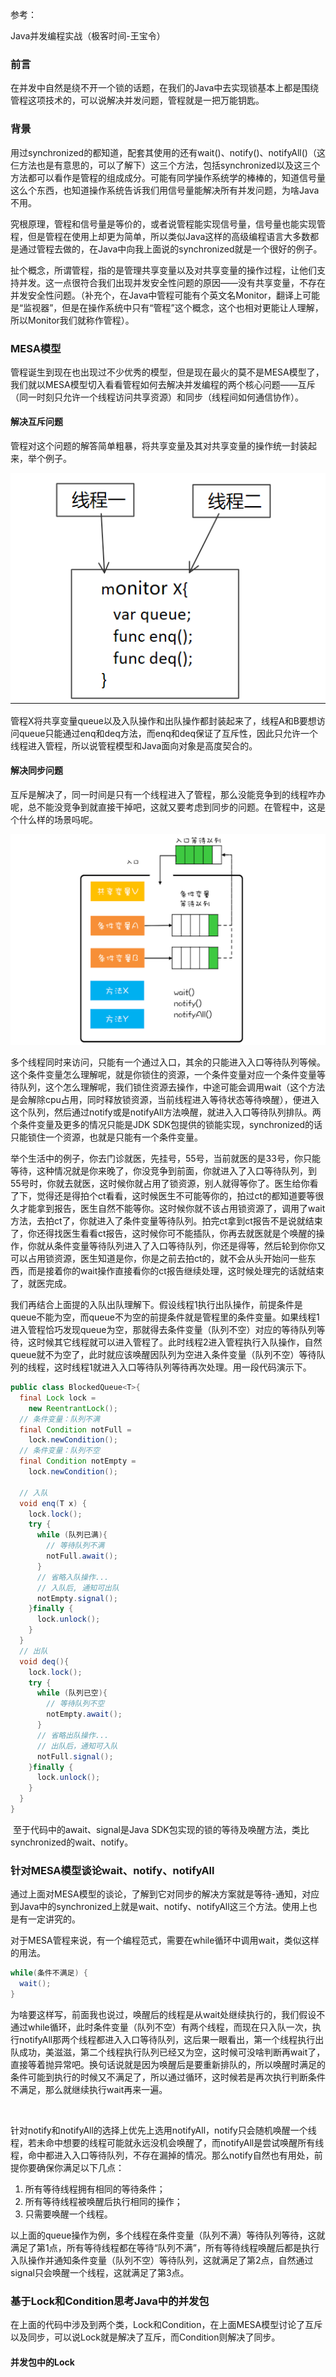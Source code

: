 参考：

Java并发编程实战（极客时间-王宝令）



### 前言

​		在并发中自然是绕不开一个锁的话题，在我们的Java中去实现锁基本上都是围绕管程这项技术的，可以说解决并发问题，管程就是一把万能钥匙。



### 背景

​		用过synchronized的都知道，配套其使用的还有wait()、notify()、notifyAll()（这仨方法也是有意思的，可以了解下）这三个方法，包括synchronized以及这三个方法都可以看作是管程的组成成分。可能有同学操作系统学的棒棒的，知道信号量这么个东西，也知道操作系统告诉我们用信号量能解决所有并发问题，为啥Java不用。

​		究根原理，管程和信号量是等价的，或者说管程能实现信号量，信号量也能实现管程，但是管程在使用上却更为简单，所以类似Java这样的高级编程语言大多数都是通过管程去做的，在Java中向我上面说的synchronized就是一个很好的例子。

​		扯个概念，所谓管程，指的是管理共享变量以及对共享变量的操作过程，让他们支持并发。这一点很符合我们出现并发安全性问题的原因——没有共享变量，不存在并发安全性问题。（补充个，在Java中管程可能有个英文名Monitor，翻译上可能是“监视器”，但是在操作系统中只有“管程”这个概念，这个也相对更能让人理解，所以Monitor我们就称作管程）。



### MESA模型

​		管程诞生到现在也出现过不少优秀的模型，但是现在最火的莫不是MESA模型了，我们就以MESA模型切入看看管程如何去解决并发编程的两个核心问题——互斥（同一时刻只允许一个线程访问共享资源）和同步（线程间如何通信协作）。

#### 解决互斥问题

​		管程对这个问题的解答简单粗暴，将共享变量及其对共享变量的操作统一封装起来，举个例子。

![](https://raw.githubusercontent.com/jlbluluai/notesOfXyz/master/img/core/bingfa001.jpg)

​		管程X将共享变量queue以及入队操作和出队操作都封装起来了，线程A和B要想访问queue只能通过enq和deq方法，而enq和deq保证了互斥性，因此只允许一个线程进入管程，所以说管程模型和Java面向对象是高度契合的。



#### 解决同步问题

​		互斥是解决了，同一时间是只有一个线程进入了管程，那么没能竞争到的线程咋办呢，总不能没竞争到就直接干掉吧，这就又要考虑到同步的问题。在管程中，这是个什么样的场景吗呢。

![](https://raw.githubusercontent.com/jlbluluai/notesOfXyz/master/img/core/bingfa002.jpg)

​		多个线程同时来访问，只能有一个通过入口，其余的只能进入入口等待队列等候。这个条件变量怎么理解呢，就是你锁住的资源，一个条件变量对应一个条件变量等待队列，这个怎么理解呢，我们锁住资源去操作，中途可能会调用wait（这个方法是会解除cpu占用，同时释放锁资源，当前线程进入等待状态等待唤醒），便进入这个队列，然后通过notify或是notifyAll方法唤醒，就进入入口等待队列排队。两个条件变量及更多的情况只能是JDK SDK包提供的锁能实现，synchronized的话只能锁住一个资源，也就是只能有一个条件变量。

​		举个生活中的例子，你去门诊就医，先挂号，55号，当前就医的是33号，你只能等待，这种情况就是你来晚了，你没竞争到前面，你就进入了入口等待队列，到55号时，你就去就医，这时候你就占用了锁资源，别人就得等你了。医生给你看了下，觉得还是得拍个ct看看，这时候医生不可能等你的，拍过ct的都知道要等很久才能拿到报告，医生自然不能等你。这时候你就不该占用锁资源了，调用了wait方法，去拍ct了，你就进入了条件变量等待队列。拍完ct拿到ct报告不是说就结束了，你还得找医生看看ct报告，这时候你可不能插队，你再去就医就是个唤醒的操作，你就从条件变量等待队列进入了入口等待队列，你还是得等，然后轮到你你又可以占用锁资源，医生知道是你，你是之前去拍ct的，就不会从头开始问一些东西，而是接着你的wait操作直接看你的ct报告继续处理，这时候处理完的话就结束了，就医完成。

​		我们再结合上面提的入队出队理解下。假设线程1执行出队操作，前提条件是queue不能为空，而queue不为空的前提条件就是管程里的条件变量。如果线程1进入管程恰巧发现queue为空，那就得去条件变量（队列不空）对应的等待队列等待，这时候其它线程就可以进入管程了。此时线程2进入管程执行入队操作，自然queue就不为空了，此时就应该唤醒因队列为空进入条件变量（队列不空）等待队列的线程，这时线程1就进入入口等待队列等待再次处理。用一段代码演示下。

```java
public class BlockedQueue<T>{
  final Lock lock =
    new ReentrantLock();
  // 条件变量：队列不满  
  final Condition notFull =
    lock.newCondition();
  // 条件变量：队列不空  
  final Condition notEmpty =
    lock.newCondition();

  // 入队
  void enq(T x) {
    lock.lock();
    try {
      while (队列已满){
        // 等待队列不满 
        notFull.await();
      }  
      // 省略入队操作...
      // 入队后, 通知可出队
      notEmpty.signal();
    }finally {
      lock.unlock();
    }
  }
  // 出队
  void deq(){
    lock.lock();
    try {
      while (队列已空){
        // 等待队列不空
        notEmpty.await();
      }
      // 省略出队操作...
      // 出队后，通知可入队
      notFull.signal();
    }finally {
      lock.unlock();
    }  
  }
}
```

​		至于代码中的await、signal是Java SDK包实现的锁的等待及唤醒方法，类比synchronized的wait、notify。



### 针对MESA模型谈论wait、notify、notifyAll

​		通过上面对MESA模型的谈论，了解到它对同步的解决方案就是等待-通知，对应到Java中的synchronized上就是wait、notify、notifyAll这三个方法。使用上也是有一定讲究的。

​		对于MESA管程来说，有一个编程范式，需要在while循环中调用wait，类似这样的用法。

```java
while(条件不满足) {
  wait();
}
```

​		为啥要这样写，前面我也说过，唤醒后的线程是从wait处继续执行的，我们假设不通过while循环，此时条件变量（队列不空）有两个线程，而现在只入队一次，执行notifyAll那两个线程都进入入口等待队列，这后果一眼看出，第一个线程执行出队成功，美滋滋，第二个线程执行队列已经又为空，这时候可没啥判断再wait了，直接等着抛异常吧。换句话说就是因为唤醒后是要重新排队的，所以唤醒时满足的条件可能到执行的时候又不满足了，所以通过循环，这时候若是再次执行判断条件不满足，那么就继续执行wait再来一遍。

​	

​		针对notify和notifyAll的选择上优先上选用notifyAll，notify只会随机唤醒一个线程，若未命中想要的线程可能就永远没机会唤醒了，而notifyAll是尝试唤醒所有线程，命中都进入入口等待队列，不存在漏掉的情况。那么notify自然也有用处，前提你要确保你满足以下几点：

1. 所有等待线程拥有相同的等待条件；
2. 所有等待线程被唤醒后执行相同的操作；
3. 只需要唤醒一个线程。

​		以上面的queue操作为例，多个线程在条件变量（队列不满）等待队列等待，这就满足了第1点，所有等待线程都在等待“队列不满”，所有等待线程唤醒后都是执行入队操作并通知条件变量（队列不空）等待队列，这就满足了第2点，自然通过signal只会唤醒一个线程，这就满足了第3点。



### 基于Lock和Condition思考Java中的并发包

​		在上面的代码中涉及到两个类，Lock和Condition，在上面MESA模型讨论了互斥以及同步，可以说Lock就是解决了互斥，而Condition则解决了同步。

#### 并发包中的Lock

​	

